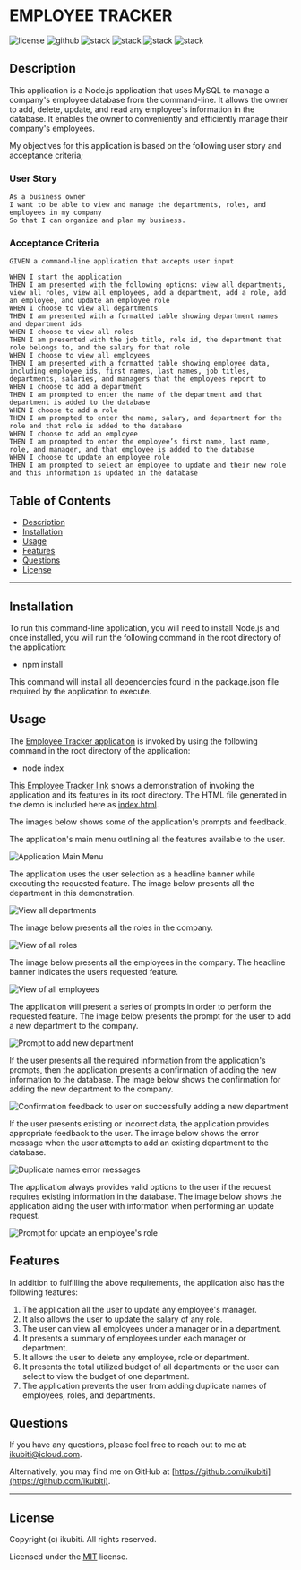 # EMPLOYEE TRACKER

![license](https://img.shields.io/badge/License-MIT-brightgreen) ![github](https://img.shields.io/badge/Github-ikubiti-red) ![stack](https://img.shields.io/badge/Javascript-☑️-blue) ![stack](https://img.shields.io/badge/Node-✔️-blueviolet) ![stack](https://img.shields.io/badge/Git-✔️-9cf) ![stack](https://img.shields.io/badge/MySql-☑️-blue)

## Description

This application is a Node.js application that uses MySQL to manage a company's employee database from the command-line. It allows the owner to add, delete, update, and read any employee's information in the database. It enables the owner to conveniently and efficiently manage their company's employees.

My objectives for this application is based on the following user story and acceptance criteria;

### User Story

```
As a business owner
I want to be able to view and manage the departments, roles, and employees in my company
So that I can organize and plan my business.

```

### Acceptance Criteria

```
GIVEN a command-line application that accepts user input

WHEN I start the application
THEN I am presented with the following options: view all departments, view all roles, view all employees, add a department, add a role, add an employee, and update an employee role
WHEN I choose to view all departments
THEN I am presented with a formatted table showing department names and department ids
WHEN I choose to view all roles
THEN I am presented with the job title, role id, the department that role belongs to, and the salary for that role
WHEN I choose to view all employees
THEN I am presented with a formatted table showing employee data, including employee ids, first names, last names, job titles, departments, salaries, and managers that the employees report to
WHEN I choose to add a department
THEN I am prompted to enter the name of the department and that department is added to the database
WHEN I choose to add a role
THEN I am prompted to enter the name, salary, and department for the role and that role is added to the database
WHEN I choose to add an employee
THEN I am prompted to enter the employee’s first name, last name, role, and manager, and that employee is added to the database
WHEN I choose to update an employee role
THEN I am prompted to select an employee to update and their new role and this information is updated in the database

```

## Table of Contents

- [Description](#description)
- [Installation](#installation)
- [Usage](#usage)
- [Features](#features)
- [Questions](#questions)
- [License](#license)

---

## Installation

To run this command-line application, you will need to install Node.js and once installed, you will run the following command in the root directory of the application:

- npm install

This command will install all dependencies found in the package.json file required by the application to execute.

## Usage

The [Employee Tracker application](https://drive.google.com/file/d/1IMjBwmN0RFQjGDPfkVqGBY1RdnFp5rCl/view?usp=share_link) is invoked by using the following command in the root directory of the application:

- node index

[This Employee Tracker link](https://drive.google.com/file/d/1IMjBwmN0RFQjGDPfkVqGBY1RdnFp5rCl/view?usp=share_link) shows a demonstration of invoking the application and its features in its root directory. The HTML file generated in the demo is included here as [index.html](./dist/index.html).

The images below shows some of the application's prompts and feedback.

The application's main menu outlining all the features available to the user.

![Application Main Menu](./images/App-Menu-1.png)

The application uses the user selection as a headline banner while executing the requested feature. The image below presents all the department in this demonstration.

![View all departments](./images/View-Department-2.png)

The image below presents all the roles in the company.

![View of all roles](./images/View-Roles-3.png)

The image below presents all the employees in the company. The headline banner indicates the users requested feature.

![View of all employees](./images/View-Employees-4.png)

The application will present a series of prompts in order to perform the requested feature. The image below presents the prompt for the user to add a new department to the company.

![Prompt to add new department](./images/Prompt-New-Department-5.png)

If the user presents all the required information from the application's prompts, then the application presents a confirmation of adding the new information to the database. The image below shows the confirmation for adding the new department to the company.

![Confirmation feedback to user on successfully adding a new department](./images/Confirm-Add-Department-6.png)

If the user presents existing or incorrect data, the application provides appropriate feedback to the user. The image below shows the error message when the user attempts to add an existing department to the database.

![Duplicate names error messages](./images/Error-Add-Duplicate-Department-8.png)

The application always provides valid options to the user if the request requires existing information in the database. The image below shows the application aiding the user with information when performing an update request.

![Prompt for update an employee's role](./images/Update-Employee-Prompt-7.png)

## Features

In addition to fulfilling the above requirements, the application also has the following features:

1. The application all the user to update any employee's manager.
2. It also allows the user to update the salary of any role.
3. The user can view all employees under a manager or in a department.
4. It presents a summary of employees under each manager or department.
5. It allows the user to delete any employee, role or department.
6. It presents the total utilized budget of all departments or the user can select to view the budget of one department.
7. The application prevents the user from adding duplicate names of employees, roles, and departments.

## Questions

If you have any questions, please feel free to reach out to me at: [ikubiti@icloud.com](mailto:ikubiti@icloud.com).

Alternatively, you may find me on GitHub at [https://github.com/ikubiti](https://github.com/ikubiti).

---

## License

Copyright (c) ikubiti. All rights reserved.

Licensed under the [MIT](./LICENSE) license.
